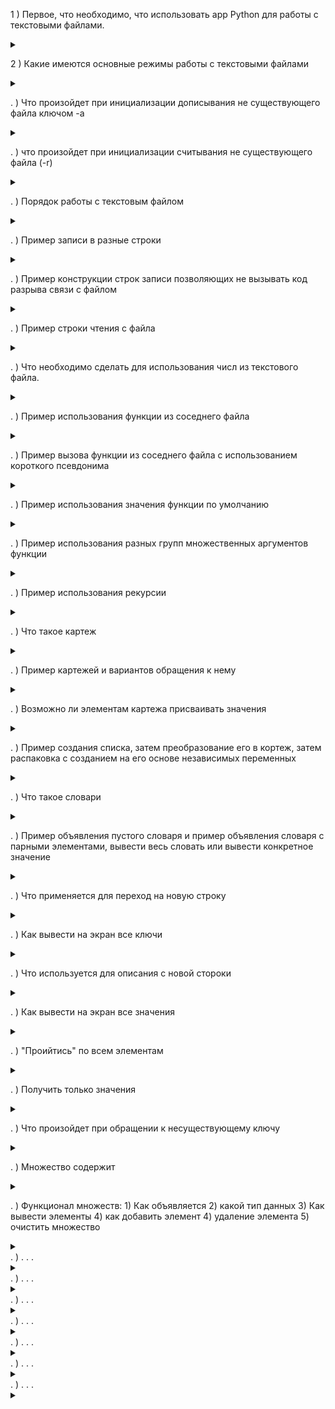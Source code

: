 
1 )  Первое, что необходимо, что использовать app Python для работы с текстовыми файлами.
<details>

<summary></summary>

```javascript

объявить (выделить) переменную, указать путь к файлу, указать в каком режиме с ним будем работать

``` 

</details>



2 )  Какие имеются основные режимы работы с текстовыми файлами
<details>

<summary></summary>

```javascript

a (что бы дописывать в файл)
r (позволяет читать данные)
w (позволяет создавать и записывать файлы замещая предыдущую информацию, если она была в файле)

микс вариант: w+, r+
``` 
![ReghimRabText.jpg](ReghimRabText.jpg)

</details>

. )  Что произойдет при инициализации дописывания не существующего файла ключом -a
<details>

<summary></summary>

```javascript

файл будет создан и в него начнется запись

``` 

</details>

. )  что произойдет при инициализации считывания не существующего файла (-r)
<details>

<summary></summary>

```javascript

произойдет ошибка

``` 

</details>

. )  Порядок работы с текстовым файлом
<details>

<summary></summary>

![JobText.jpg](JobText.jpg)

```javascript

а. Должен быть источник данных. (Например список стрк. 25)
б. Создается текстовая переменная. В округлых скобках первый элемент (перед запятой) указывается путь к файлу txt.  Второй элемент в округлых скобках указывается МОД (ключ) с которым будем работать (Прим. стрк. 26)
в. Функциональная строка (например стрк. 27 позволяет записать набор данных) в качестве аргумента в округлых скобках передает набор данных (в данном случае список - указанный в стрк. 25)
г. По окончанию работы текстовый файл должен быть закрыт, или должна быть разорвана связь (пример указан стрк. 28) что бы не возникала ошибка при обращении к файлу ("файл занят другим процессом")

``` 

</details>

. )  Пример записи в разные строки
<details>

![NewString.jpg](NewString.jpg)

* строки 28,29 (используются символы по окончании строк, \n) в результате при каждом использовании одних и тех же команд при запуске информация записываетсы уже ниже предыдущих строк но так же в две строки

<summary></summary>

```javascript

. . .

``` 

</details>

. )  Пример конструкции строк записи позволяющих не вызывать код разрыва связи с файлом
<details>

![NewWith.jpg](NewWith.jpg)

<summary></summary>

```javascript

. . .

``` 

</details>

. )  Пример строки чтения с файла
<details>

![Read.jpg](Read.jpg)

<summary></summary>

```javascript

. . .

``` 

</details>

. )  Что необходимо сделать для использования числ из текстового файла.
<details>

<summary></summary>

```javascript

Перевести в числовой формат, т.к. вся информация в этих файлах хранится в текстовом виде

``` 

</details>

. )  Пример использования функции из соседнего файла
<details>

* при наличии файла например hello
c функцией с именем (индефикатором) f:
![funcnreal.jpg](funcnreal.jpg)
вызов работы функции происходит как указано:

![funct.jpg](funct.jpg)

<summary></summary>

```javascript

. . .

``` 

</details>

. )  Пример вызова функции из соседнего файла с использованием короткого псевдонима
<details>

![Psevd.jpg](Psevd.jpg)


<summary></summary>

```javascript

. . .

``` 

</details>

. )  Пример использования значения функции по умолчанию
<details>

Функция без использования значения по умолчанию

![CountD.jpg](CountD.jpg)

Функция с исполльзованием значения по умолчанию

![CountD1.jpg](CountD1.jpg)

<summary></summary>

```javascript

. . .

``` 

</details>

. )  Пример использования разных групп множественных аргументов функции
<details>

![UniFunct.jpg](UniFunct.jpg)

По умолчанию результаты и значения функции является текстовым

 Пример использования числовых значений:

 ![NumUniFunct.jpg](NumUniFunct.jpg)

<summary></summary>

```javascript

. . .

``` 

</details>

. )  Пример использования рекурсии
<details>

![Recursion.jpg](Recursion.jpg)

<summary></summary>

```javascript

. . .

``` 

</details>

. ) Что такое картеж
<details>

<summary></summary>

![Kortes.jpg](Kortes.jpg)

```javascript

. . .

``` 

</details>

. )  Пример картежей и вариантов обращения к нему
<details>

<summary></summary>

![Kortes2.jpg](Kortes2.jpg)
![Kortes3.jpg](Kortes3.jpg)
![Kortes4.jpg](Kortes4.jpg)

```javascript

Пример котежа из одного элемента:

``` 
![Kortes5.jpg](Kortes5.jpg)

</details>

. ) Возможно ли элементам картежа присваивать значения
<details>

<summary></summary>

```javascript

элементам картежа значения не присваиваются, и попытка присваивания вызовет ошибку, т.к. картеж является неизменяемым списком

``` 

</details>

. )  Пример создания списка, затем преобразование его в кортеж, затем распаковка с созданием на его основе независимых переменных

<details>

<summary></summary>

![Kortes6.jpg](Kortes6.jpg)

```javascript

. . .

``` 

</details>

. )  Что такое словари
<details>

<summary></summary>

![Dictionaries.jpg](Dictionaries.jpg)


```javascript

. . .

``` 

</details>


. )  Пример объявления пустого словаря и пример объявления словаря с парными элементами, вывести весь словать или вывести конкретное значение

<details>

<summary></summary>

![Dictionaries1.jpg](Dictionaries1.jpg)

```javascript

. . .

``` 

</details>

. ) Что применяется для переход на новую строку

<details>

<summary></summary>

```javascript

Бэкслэш: \

``` 

</details>

. )  Как вывести на экран все ключи

<details>

<summary></summary>

```javascript

Строки: 160, 161

``` 

![Dictionaries2.jpg](Dictionaries2.jpg)

</details>


. ) Что используется для описания с новой стороки

<details>

<summary></summary>

```javascript

Бэкслэш: \

``` 

</details>



. )  Как вывести на экран все значения

<details>

<summary></summary>


![Dictionaries4.jpg](Dictionaries4.jpg)

```javascript

. . .

``` 

</details>


. )  "Проийтись" по всем элементам

<details>

<summary></summary>

![Dictionaries5.jpg](Dictionaries5.jpg)

```javascript

. . .

``` 

</details>


. )  Получить только значения

<details>

<summary></summary>

![Dictionaries6.jpg](Dictionaries6.jpg)

```javascript

. . .

``` 

</details>


. )  Что произойдет при обращении к несуществующему ключу

<details>

<summary></summary>

```javascript

Произойдет ошибка

``` 

</details>



. )  Множество содержит

<details>

<summary></summary>



```javascript

Уникальные элементы

``` 

</details>


. )  Функционал множеств: 1) Как объявляется 2) какой тип данных
                          3) Как вывести элементы 4) как добавить элемент
4) удаление элемента 5) очистить множество
<details>

<summary></summary>



```javascript

1. объявляется множество строка 171
2. set()
3. вывести элементы строка 172
4. добавить элемент строка 175 (если добавить существующий элемент как указано в строке 173, ошибок не произойдет но список элементов останется прежним)
5. удаление элемента строка 177 или 180(не вызывает ошибки в случае если удаляемый элемент и так отсуствует)
6. полностью очистить множество строка 182

``` 
![Sets.jpg](Sets.jpg)

</details>. )  . . .

<details>

<summary></summary>

```javascript

. . .

``` 

</details>. )  . . .

<details>

<summary></summary>

```javascript

. . .

``` 

</details>. )  . . .

<details>

<summary></summary>

```javascript

. . .

``` 

</details>. )  . . .

<details>

<summary></summary>

```javascript

. . .

``` 

</details>. )  . . .

<details>

<summary></summary>

```javascript

. . .

``` 

</details>. )  . . .

<details>

<summary></summary>

```javascript

. . .

``` 

</details>. )  . . .

<details>

<summary></summary>

```javascript

. . .

``` 

</details>